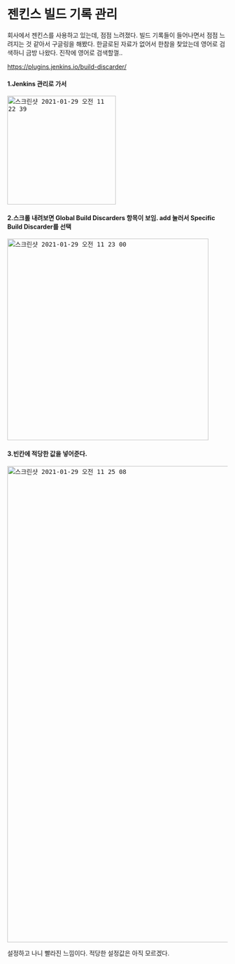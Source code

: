 # 젠킨스 빌드 기록 관리

회사에서 젠킨스를 사용하고 있는데, 점점 느려졌다.
빌드 기록들이 들어나면서 점점 느려지는 것 같아서 구글링을 해봤다.
한글로된 자료가 없어서 한참을 찾았는데 영어로 검색하니 금방 나왔다. 진작에 영어로 검색할껄..

https://plugins.jenkins.io/build-discarder/

#### 1.Jenkins 관리로 가서

<kbd><img width="248" alt="스크린샷 2021-01-29 오전 11 22 39" src="https://user-images.githubusercontent.com/15120049/106230790-a241af80-6233-11eb-8531-2605f397b7b7.png"></kbd>


#### 2.스크롤 내려보면 Global Build Discarders 항목이 보임. add 눌러서 Specific Build Discarder를 선택

<kbd><img width="460" alt="스크린샷 2021-01-29 오전 11 23 00" src="https://user-images.githubusercontent.com/15120049/106230793-a2da4600-6233-11eb-9500-323897b6bf0c.png"></kbd>


#### 3.빈칸에 적당한 값을 넣어준다.

<kbd><img width="1087" alt="스크린샷 2021-01-29 오전 11 25 08" src="https://user-images.githubusercontent.com/15120049/106230798-a40b7300-6233-11eb-84ed-ad9235574d25.png"></kbd>


설정하고 나니 빨라진 느낌이다. 적당한 설정값은 아직 모르겠다.
